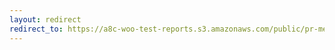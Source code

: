 ```yaml
---
layout: redirect
redirect_to: https://a8c-woo-test-reports.s3.amazonaws.com/public/pr-merge/41435/e2e/index.html
---
```

